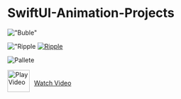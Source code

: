 # SwiftUI-Animation-Projects

!["Buble"](Buble.gif)


!["Ripple](ripple.gif)
[![Ripple](https://img.shields.io/badge/Ripple-Video-blue)](https://drive.google.com/file/d/1m7hepIa48KfX3PG4at4hJVGEjfiwb7Fp/view?usp=sharing)




<!-- 
!["Watch the video"](https://drive.google.com/file/d/1SsJYopfy24tE2jVwdX2gII8bvHYZUqis/view)

!["Watch the video"](https://r2.rana43oka.workers.dev/0:/MyGitFiles/ripple.mp4) -->

![Pallete](Pallete.gif)
<div style="display: flex; align-items: center;">
  <a href="https://drive.google.com/file/d/1VG8UZ9sJwuc3yA0sjpaTeGmlypvTOd8h/view" target="_blank" style="display: inline-flex; align-items: center;">

  <img src="https://cdn-icons-png.flaticon.com/512/7477/7477009.png" alt="Play Video" style="width: 50px; height: auto; margin-right: 10px; margin-bottom : 10px;">
   <Text>Watch Video </Text>
  </a>
 
</div>